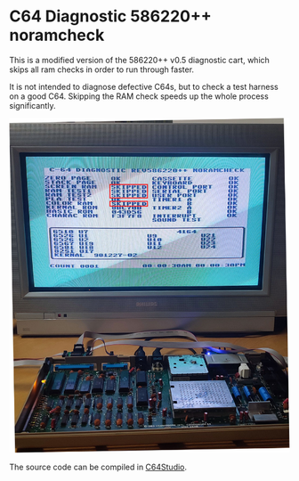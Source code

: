 # C64 Diagnostic 586220++ noramcheck

This is a modified version of the 586220++ v0.5 diagnostic cart, which skips all ram checks in order to run through faster.

It is not intended to diagnose defective C64s, but to check a test harness on a good C64. Skipping the RAM check speeds up the whole process significantly.

![](img/screenshot.jpg)

The source code can be compiled in [C64Studio](https://www.georg-rottensteiner.de/).
